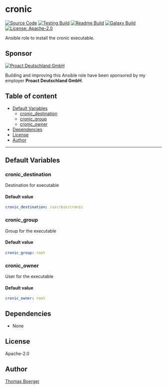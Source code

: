 # cronic

[![Source Code](https://img.shields.io/badge/github-source%20code-blue?logo=github&logoColor=white)](https://github.com/rolehippie/cronic) [![Testing Build](https://github.com/rolehippie/cronic/workflows/testing/badge.svg)](https://github.com/rolehippie/cronic/actions?query=workflow%3Atesting) [![Readme Build](https://github.com/rolehippie/cronic/workflows/readme/badge.svg)](https://github.com/rolehippie/cronic/actions?query=workflow%3Areadme) [![Galaxy Build](https://github.com/rolehippie/cronic/workflows/galaxy/badge.svg)](https://github.com/rolehippie/cronic/actions?query=workflow%3Agalaxy) [![License: Apache-2.0](https://img.shields.io/github/license/rolehippie/cronic)](https://github.com/rolehippie/cronic/blob/master/LICENSE) 

Ansible role to install the cronic executable. 

## Sponsor 

[![Proact Deutschland GmbH](https://proact.eu/wp-content/uploads/2020/03/proact-logo.png)](https://proact.eu) 

Building and improving this Ansible role have been sponsored by my employer **Proact Deutschland GmbH**.

## Table of content

* [Default Variables](#default-variables)
  * [cronic_destination](#cronic_destination)
  * [cronic_group](#cronic_group)
  * [cronic_owner](#cronic_owner)
* [Dependencies](#dependencies)
* [License](#license)
* [Author](#author)

---

## Default Variables

### cronic_destination

Destination for executable

#### Default value

```YAML
cronic_destination: /usr/bin/cronic
```

### cronic_group

Group for the executable

#### Default value

```YAML
cronic_group: root
```

### cronic_owner

User for the executable

#### Default value

```YAML
cronic_owner: root
```

## Dependencies

* None

## License

Apache-2.0

## Author

[Thomas Boerger](https://github.com/tboerger)
